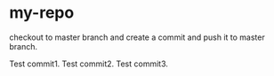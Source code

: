 # my-repo
checkout to master branch and create a commit and push it to master branch.

Test commit1.
Test commit2.
Test commit3.
